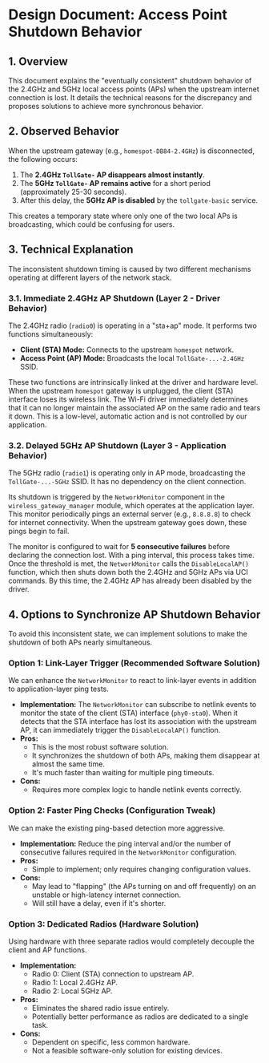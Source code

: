 # Design Document: Access Point Shutdown Behavior

## 1. Overview

This document explains the "eventually consistent" shutdown behavior of the 2.4GHz and 5GHz local access points (APs) when the upstream internet connection is lost. It details the technical reasons for the discrepancy and proposes solutions to achieve more synchronous behavior.

## 2. Observed Behavior

When the upstream gateway (e.g., `homespot-DB84-2.4GHz`) is disconnected, the following occurs:

1.  The **2.4GHz `TollGate-` AP disappears almost instantly**.
2.  The **5GHz `TollGate-` AP remains active** for a short period (approximately 25-30 seconds).
3.  After this delay, the **5GHz AP is disabled** by the `tollgate-basic` service.

This creates a temporary state where only one of the two local APs is broadcasting, which could be confusing for users.

## 3. Technical Explanation

The inconsistent shutdown timing is caused by two different mechanisms operating at different layers of the network stack.

### 3.1. Immediate 2.4GHz AP Shutdown (Layer 2 - Driver Behavior)

The 2.4GHz radio (`radio0`) is operating in a "sta+ap" mode. It performs two functions simultaneously:
*   **Client (STA) Mode:** Connects to the upstream `homespot` network.
*   **Access Point (AP) Mode:** Broadcasts the local `TollGate-...-2.4GHz` SSID.

These two functions are intrinsically linked at the driver and hardware level. When the upstream `homespot` gateway is unplugged, the client (STA) interface loses its wireless link. The Wi-Fi driver immediately determines that it can no longer maintain the associated AP on the same radio and tears it down. This is a low-level, automatic action and is not controlled by our application.

### 3.2. Delayed 5GHz AP Shutdown (Layer 3 - Application Behavior)

The 5GHz radio (`radio1`) is operating only in AP mode, broadcasting the `TollGate-...-5GHz` SSID. It has no dependency on the client connection.

Its shutdown is triggered by the `NetworkMonitor` component in the `wireless_gateway_manager` module, which operates at the application layer. This monitor periodically pings an external server (e.g., `8.8.8.8`) to check for internet connectivity. When the upstream gateway goes down, these pings begin to fail.

The monitor is configured to wait for **5 consecutive failures** before declaring the connection lost. With a ping interval, this process takes time. Once the threshold is met, the `NetworkMonitor` calls the `DisableLocalAP()` function, which then shuts down both the 2.4GHz and 5GHz APs via UCI commands. By this time, the 2.4GHz AP has already been disabled by the driver.

## 4. Options to Synchronize AP Shutdown Behavior

To avoid this inconsistent state, we can implement solutions to make the shutdown of both APs nearly simultaneous.

### Option 1: Link-Layer Trigger (Recommended Software Solution)

We can enhance the `NetworkMonitor` to react to link-layer events in addition to application-layer ping tests.

*   **Implementation:** The `NetworkMonitor` can subscribe to netlink events to monitor the state of the client (STA) interface (`phy0-sta0`). When it detects that the STA interface has lost its association with the upstream AP, it can immediately trigger the `DisableLocalAP()` function.
*   **Pros:**
    *   This is the most robust software solution.
    *   It synchronizes the shutdown of both APs, making them disappear at almost the same time.
    *   It's much faster than waiting for multiple ping timeouts.
*   **Cons:**
    *   Requires more complex logic to handle netlink events correctly.

### Option 2: Faster Ping Checks (Configuration Tweak)

We can make the existing ping-based detection more aggressive.

*   **Implementation:** Reduce the ping interval and/or the number of consecutive failures required in the `NetworkMonitor` configuration.
*   **Pros:**
    *   Simple to implement; only requires changing configuration values.
*   **Cons:**
    *   May lead to "flapping" (the APs turning on and off frequently) on an unstable or high-latency internet connection.
    *   Will still have a delay, even if it's shorter.

### Option 3: Dedicated Radios (Hardware Solution)

Using hardware with three separate radios would completely decouple the client and AP functions.

*   **Implementation:**
    *   Radio 0: Client (STA) connection to upstream AP.
    *   Radio 1: Local 2.4GHz AP.
    *   Radio 2: Local 5GHz AP.
*   **Pros:**
    *   Eliminates the shared radio issue entirely.
    *   Potentially better performance as radios are dedicated to a single task.
*   **Cons:**
    *   Dependent on specific, less common hardware.
    *   Not a feasible software-only solution for existing devices.